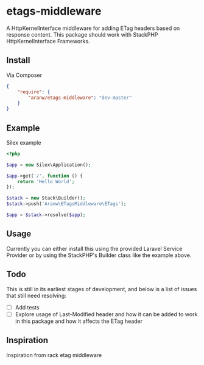 etags-middleware
================

A HttpKernelInterface middleware for adding ETag headers based on response content. This package should work with StackPHP HttpKernelInterface Frameworks.

## Install

Via Composer

``` json
{
    "require": {
        "aranw/etags-middleware": "dev-master"
    }
}
```

## Example

Silex example

``` php
<?php

$app = new Silex\Application();

$app->get('/', function () {
    return 'Hello World';
});

$stack = new Stack\Builder();
$stack->push('Aranw\ETagsMiddleware\ETags');

$app = $stack->resolve($app);

```

## Usage 

Currently you can either install this using the provided Laravel Service Provider or by using the StackPHP's Builder class like the example above.

## Todo


This is still in its earliest stages of development, and below is a list of issues that still need resolving:

- [ ] Add tests
- [ ] Explore usage of Last-Modified header and how it can be added to work in this package and how it affects the ETag header

## Inspiration

Inspiration from rack etag middleware
